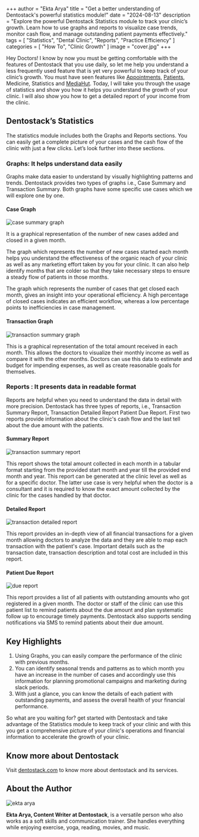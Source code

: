 +++
author = "Ekta Arya"
title = "Get a better understanding of Dentostack's powerful statistics module!"
date = "2024-08-13"
description = "Explore the powerful Dentostack Statistics module to track your clinic’s growth. Learn how to use graphs and reports to visualize case trends, monitor cash flow, and manage outstanding patient payments effectively."
tags = [
    "Statistics",
    "Dental Clinic",
    "Reports",
    "Practice Efficiency"
]
categories = [
    "How To",
    "Clinic Growth"
]
image = "cover.jpg"
+++

Hey Doctors! I know by now you must be getting comfortable with the features of Dentostack that you use daily, so let me help you understand a less frequently used feature that is yet very powerful to keep track of your clinic’s growth. You must have seen features like [Appointments](https://dentostack.com/p/effortlessly-manage-dental-appointments), [Patients](https://dentostack.com/p/the-ultimate-patient-case-management-solution), Medicine, Statistics and [MediaHut](https://dentostack.com/p/revalutionize-your-soial-media-game-with-mediahut). Today, I will take you through the usage of statistics and show you how it helps you understand the growth of your clinic. I will also show you how to get a detailed report of your income from the clinic.

## Dentostack’s Statistics

The statistics module includes both the Graphs and Reports sections. You can easily get a complete picture of your cases and the cash flow of the clinic with just a few clicks. Let’s look further into these sections.

### Graphs: It helps understand data easily

Graphs make data easier to understand by visually highlighting patterns and trends. Dentostack provides two types of graphs i.e., Case Summary and Transaction Summary. Both graphs have some specific use cases which we will explore one by one.

#### Case Graph

![case summary graph](/images/post/how-to-post-2/case_summary_graph.png)

It is a graphical representation of the number of new cases added and closed in a given month.

The graph which represents the number of new cases started each month helps you understand the effectiveness of the organic reach of your clinic as well as any marketing effort taken by you for your clinic. It can also help identify months that are colder so that they take necessary steps to ensure a steady flow of patients in those months.

The graph which represents the number of cases that get closed each month, gives an insight into your operational efficiency. A high percentage of closed cases indicates an efficient workflow, whereas a low percentage points to inefficiencies in case management.

#### Transaction Graph

![transaction summary graph](/images/post/how-to-post-2/transaction_summary_graph.png)

This is a graphical representation of the total amount received in each month. This allows the doctors to visualize their monthly income as well as compare it with the other months. Doctors can use this data to estimate and budget for impending expenses, as well as create reasonable goals for themselves.

### Reports : It presents data in readable format

Reports are helpful when you need to understand the data in detail with more precision. Dentostack has three types of reports, i.e., Transaction Summary Report, Transaction Detailed Report Patient Due Report. First two reports provide information about the clinic's cash flow and the last tell about the due amount with the patients.

#### Summary Report

![transaction summary report](/images/post/how-to-post-2/summary_report.png)

This report shows the total amount collected in each month in a tabular format starting from the provided start month and year till the provided end month and year. This report can be generated at the clinic level as well as for a specific doctor. The latter use case is very helpful when the doctor is a consultant and it is required to know the exact amount collected by the clinic for the cases handled by that doctor.

#### Detailed Report

![transaction detailed report](/images/post/how-to-post-2/detailed_report.png)

This report provides an in-depth view of all financial transactions for a given month allowing doctors to analyze the data and they are able to map each transaction with the patient's case. Important details such as the transaction date, transaction description and total cost are included in this report.

#### Patient Due Report

![due report](/images/post/how-to-post-2/due_report.png)

This report provides a list of all patients with outstanding amounts who got registered in a given month. The doctor or staff of the clinic can use this patient list to remind patients about the due amount and plan systematic follow up to encourage timely payments. Dentostack also supports sending notifications via SMS to remind patients about their due amount.


## Key Highlights

1. Using Graphs, you can easily compare the performance of the clinic with previous months.
2. You can identify seasonal trends and patterns as to which month you have an increase in the number of cases and accordingly use this information for planning promotional campaigns and marketing during slack periods.
3. With just a glance, you can know the details of each patient with outstanding payments, and assess the overall health of your financial performance.

So what are you waiting for? get started with Dentostack and take advantage of the Statistics module to keep track of your clinic and with this you get a comprehensive picture of your clinic's operations and financial information to accelerate the growth of your clinic. 

## Know more about Dentostack

Visit [dentostack.com](https://dentostack.com) to know more about dentostack and its services.

## About the Author
![ekta arya](/images/authors/ekta.jpeg)

**Ekta Arya, Content Writer at Dentostack**, is a versatile person who also works as a soft skills and communication trainer. She handles everything while enjoying exercise, yoga, reading, movies, and music.
